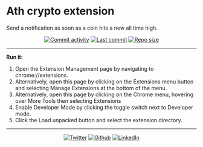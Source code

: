 # Ath crypto extension
Send a notification as soon as a coin hits a new all time high.

<p align="center" >
  <a href="https://github.com/PABourdais/ath-crypto-extension/commits/master"><img src="https://img.shields.io/github/commit-activity/m/PABourdais/ath-crypto-extension.svg?style=flat-square" alt="Commit activity"></a>
  <a href="https://github.com/PABourdais/ath-crypto-extension/commits/master"><img src="https://img.shields.io/github/last-commit/PABourdais/ath-crypto-extension.svg?style=flat-square" alt="Last commit"></a>
  <a href="https://github.com/PABourdais/ath-crypto-extension/"><img src="https://img.shields.io/github/repo-size/PABourdais/ath-crypto-extension.svg?style=flat-square" alt="Repo size"></a>
</p>

---

**Run it:**

1. Open the Extension Management page by navigating to chrome://extensions.
2.  Alternatively, open this page by clicking on the Extensions menu button and selecting Manage Extensions at the bottom of the menu.
3. Alternatively, open this page by clicking on the Chrome menu, hovering over More Tools then selecting Extensions
4. Enable Developer Mode by clicking the toggle switch next to Developer mode.
5. Click the Load unpacked button and select the extension directory.


---

<p align="center" >
  <a href="https://twitter.com/pa_brds"><img src="https://img.shields.io/twitter/follow/pa_brds.svg?style=social" alt="Twitter"></a>
  <a href="https://github.com/PABourdais/"><img src="https://img.shields.io/github/followers/PABourdais.svg?style=social" alt="Github"></a>
  <a href="https://www.linkedin.com/in/p-a-bourdais/"><img src="https://img.shields.io/badge/LinkedIn-blue?style=social&logo=linkedin&labelColor=blue" alt="LinkedIn"></a>
</p>